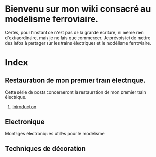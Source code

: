# Bienvenu sur mon wiki consacré au modélisme ferroviaire.

Certes, pour l'instant ce n'est pas de la grande écriture, ni même rien d'extraordinaire, mais je ne fais que commencer. Je prévois ici de mettre des infos à partager sur les trains électriques et le modélisme ferroviaire.

# Index

## Restauration de mon premier train électrique.

Cette série de posts concerneront la restauration de mon premier train électrique. 

1. [Introduction](restauration_premier_train.md)

## Electronique

Montages électroniques utilles pour le modélisme

## Techniques de décoration


